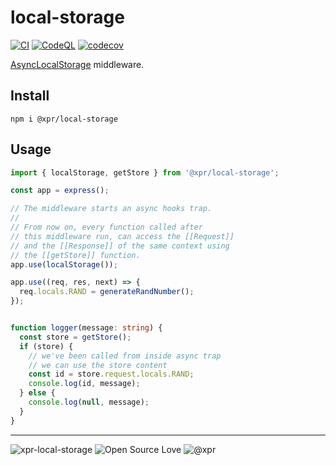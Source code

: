 # local-storage
[![CI](https://github.com/ziv/local-storage/actions/workflows/main.yml/badge.svg)](https://github.com/ziv/local-storage/actions/workflows/main.yml)
[![CodeQL](https://github.com/ziv/local-storage/actions/workflows/codeql-analysis.yml/badge.svg)](https://github.com/ziv/local-storage/actions/workflows/codeql-analysis.yml)
[![codecov](https://codecov.io/gh/ziv/local-storage/branch/main/graph/badge.svg?token=NTYSCHNSS1)](https://codecov.io/gh/ziv/local-storage)

[AsyncLocalStorage](https://nodejs.org/api/async_context.html#async_context_class_asynclocalstorage) middleware. 

## Install
```shell
npm i @xpr/local-storage
```

## Usage

```typescript
import { localStorage, getStore } from '@xpr/local-storage';

const app = express();

// The middleware starts an async hooks trap.
// 
// From now on, every function called after
// this middleware run, can access the [[Request]]
// and the [[Response]] of the same context using
// the [[getStore]] function.
app.use(localStorage());

app.use((req, res, next) => {
  req.locals.RAND = generateRandNumber();
});


function logger(message: string) {
  const store = getStore();
  if (store) {
    // we've been called from inside async trap
    // we can use the store content
    const id = store.request.locals.RAND;
    console.log(id, message);
  } else {
    console.log(null, message);
  }
}
```

---


![xpr-local-storage](https://badgen.net/github/license/ziv/local-storage)
![Open Source Love](https://badges.frapsoft.com/os/v2/open-source.svg)
![@xpr](https://badgen.net/badge/powered%20by/@xpr/pink)

